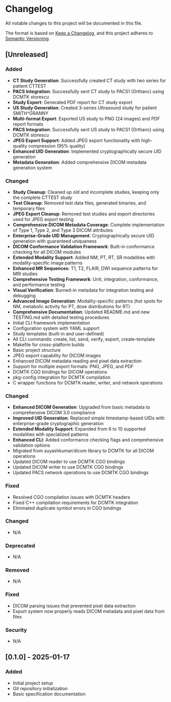 # Changelog

All notable changes to this project will be documented in this file.

The format is based on [Keep a Changelog](https://keepachangelog.com/en/1.0.0/),
and this project adheres to [Semantic Versioning](https://semver.org/spec/v2.0.0.html).

## [Unreleased]

### Added
- **CT Study Generation**: Successfully created CT study with two series for patient CTTEST
- **PACS Integration**: Successfully sent CT study to PACS1 (Orthanc) using DCMTK storescu
- **Study Export**: Generated PDF report for CT study export
- **US Study Generation**: Created 3-series Ultrasound study for patient SMITH^GRANNY
- **Multi-format Export**: Exported US study to PNG (24 images) and PDF report formats
- **PACS Integration**: Successfully sent US study to PACS1 (Orthanc) using DCMTK storescu
- **JPEG Export Support**: Added JPEG export functionality with high-quality compression (95% quality)
- **Enhanced UID Generation**: Implemented cryptographically secure UID generation
- **Metadata Generation**: Added comprehensive DICOM metadata generation system

### Changed
- **Study Cleanup**: Cleaned up old and incomplete studies, keeping only the complete CTTEST study
- **Test Cleanup**: Removed test data files, generated binaries, and temporary files
- **JPEG Export Cleanup**: Removed test studies and export directories used for JPEG export testing
- **Comprehensive DICOM Metadata Coverage**: Complete implementation of Type 1, Type 2, and Type 3 DICOM attributes
- **Enterprise-Grade UID Management**: Cryptographically secure UID generation with guaranteed uniqueness
- **DICOM Conformance Validation Framework**: Built-in conformance checking for all DICOM modules
- **Extended Modality Support**: Added NM, PT, RT, SR modalities with modality-specific image patterns
- **Enhanced MR Sequences**: T1, T2, FLAIR, DWI sequence patterns for MRI studies
- **Comprehensive Testing Framework**: Unit, integration, conformance, and performance testing
- **Visual Verification**: Burned-in metadata for integration testing and debugging
- **Advanced Image Generation**: Modality-specific patterns (hot spots for NM, metabolic activity for PT, dose distributions for RT)
- **Comprehensive Documentation**: Updated README.md and new TESTING.md with detailed testing procedures
- Initial CLI framework implementation
- Configuration system with YAML support
- Study templates (built-in and user-defined)
- All CLI commands: create, list, send, verify, export, create-template
- Makefile for cross-platform builds
- Basic project structure
- JPEG export capability for DICOM images
- Enhanced DICOM metadata reading and pixel data extraction
- Support for multiple export formats: PNG, JPEG, and PDF
- DCMTK CGO bindings for DICOM operations
- pkg-config integration for DCMTK compilation
- C wrapper functions for DCMTK reader, writer, and network operations

### Changed
- **Enhanced DICOM Generation**: Upgraded from basic metadata to comprehensive DICOM 3.0 compliance
- **Improved UID Generation**: Replaced simple timestamp-based UIDs with enterprise-grade cryptographic generation
- **Extended Modality Support**: Expanded from 6 to 10 supported modalities with specialized patterns
- **Enhanced CLI**: Added conformance checking flags and comprehensive validation options
- Migrated from suyashkumar/dicom library to DCMTK for all DICOM operations
- Updated DICOM reader to use DCMTK CGO bindings
- Updated DICOM writer to use DCMTK CGO bindings
- Updated PACS network operations to use DCMTK CGO bindings

### Fixed
- Resolved CGO compilation issues with DCMTK headers
- Fixed C++ compilation requirements for DCMTK integration
- Eliminated duplicate symbol errors in CGO bindings

### Changed
- N/A

### Deprecated
- N/A

### Removed
- N/A

### Fixed
- DICOM parsing issues that prevented pixel data extraction
- Export system now properly reads DICOM metadata and pixel data from files

### Security
- N/A

## [0.1.0] - 2025-01-17

### Added
- Initial project setup
- Git repository initialization
- Basic specification documentation
